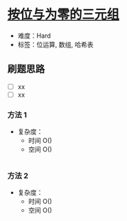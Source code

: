 # [按位与为零的三元组](https://leetcode-cn.com/problems/triples-with-bitwise-and-equal-to-zero/)

- 难度：Hard
- 标签：位运算, 数组, 哈希表

## 刷题思路

- [ ] xx
- [ ] xx

### 方法 1

- 复杂度：
    - 时间 O()
    - 空间 O()

``` js

```

### 方法 2

- 复杂度：
    - 时间 O()
    - 空间 O()

``` js

```
